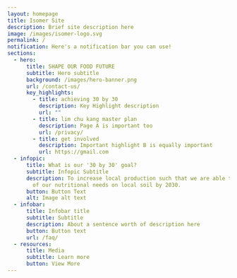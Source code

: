 ```yaml
---
layout: homepage
title: Isomer Site
description: Brief site description here
image: /images/isomer-logo.svg
permalink: /
notification: Here's a notification bar you can use!
sections:
  - hero:
      title: SHAPE OUR FOOD FUTURE
      subtitle: Hero subtitle
      background: /images/hero-banner.png
      url: /contact-us/
      key_highlights:
        - title: achieving 30 by 30
          description: Key Highlight description
          url: ""
        - title: lim chu kang master plan
          description: Page A is important too
          url: /privacy/
        - title: get involved
          description: Important highlight B is equally important
          url: https://gmail.com
  - infopic:
      title: What is our '30 by 30' goal?
      subtitle: Infopic Subtitle
      description: To increase local production such that we are able to produce 30%
        of our nutritional needs on local soil by 2030.
      button: Button Text
      alt: Image alt text
  - infobar:
      title: Infobar title
      subtitle: Subtitle
      description: About a sentence worth of description here
      button: Button text
      url: /faq/
  - resources:
      title: Media
      subtitle: Learn more
      button: View More
---
```


